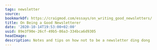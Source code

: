 ```yaml
---
tags: newsletter
source:
bookmarkOf: https://craigmod.com/essays/on_writing_good_newsletters/
title: On Being a Good Newsletterer
date: '2020-10-14T19:53:00+02:00'
uuid: 89e3f90e-26cf-49b5-86a3-334bca6d9305
headImage:
description: Notes and tips on how not to be a newsletter ding dong
---
```


